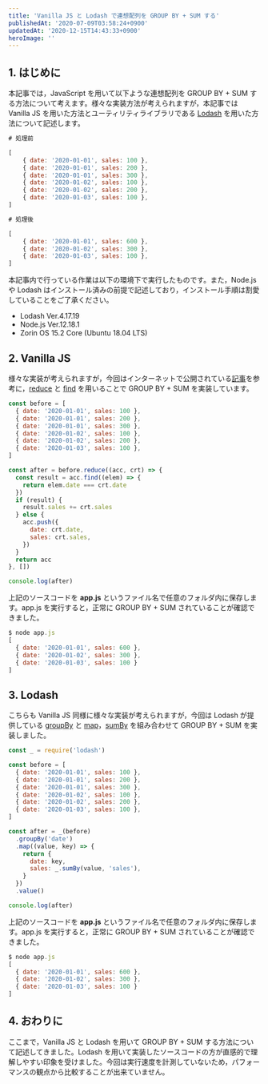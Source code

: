 ```yaml
---
title: 'Vanilla JS と Lodash で連想配列を GROUP BY + SUM する'
publishedAt: '2020-07-09T03:58:24+0900'
updatedAt: '2020-12-15T14:43:33+0900'
heroImage: ''
---
```


## 1. はじめに

本記事では，JavaScript を用いて以下ような連想配列を GROUP BY + SUM する方法について考えます。様々な実装方法が考えられますが，本記事では Vanilla JS を用いた方法とユーティリティライブラリである [Lodash](https://lodash.com/) を用いた方法について記述します。

```js
# 処理前

[
    { date: '2020-01-01', sales: 100 },
    { date: '2020-01-01', sales: 200 },
    { date: '2020-01-01', sales: 300 },
    { date: '2020-01-02', sales: 100 },
    { date: '2020-01-02', sales: 200 },
    { date: '2020-01-03', sales: 100 },
]

# 処理後

[
    { date: '2020-01-01', sales: 600 },
    { date: '2020-01-02', sales: 300 },
    { date: '2020-01-03', sales: 100 },
]

```

本記事内で行っている作業は以下の環境下で実行したものです。また，Node.js や Lodash はインストール済みの前提で記述しており，インストール手順は割愛していることをご了承ください。

- Lodash Ver.4.17.19
- Node.js Ver.12.18.1
- Zorin OS 15.2 Core (Ubuntu 18.04 LTS)

## 2. Vanilla JS

様々な実装が考えられますが，今回はインターネットで公開されている[記事](https://zukucode.com/2017/05/javascript-object-sql-group-by.html)を参考に，[reduce](https://developer.mozilla.org/ja/docs/Web/JavaScript/Reference/Global_Objects/Array/reduce) と [find](https://developer.mozilla.org/ja/docs/Web/JavaScript/Reference/Global_Objects/Array/find) を用いることで GROUP BY + SUM を実装しています。

```js {linenos=table}
const before = [
  { date: '2020-01-01', sales: 100 },
  { date: '2020-01-01', sales: 200 },
  { date: '2020-01-01', sales: 300 },
  { date: '2020-01-02', sales: 100 },
  { date: '2020-01-02', sales: 200 },
  { date: '2020-01-03', sales: 100 },
]

const after = before.reduce((acc, crt) => {
  const result = acc.find((elem) => {
    return elem.date === crt.date
  })
  if (result) {
    result.sales += crt.sales
  } else {
    acc.push({
      date: crt.date,
      sales: crt.sales,
    })
  }
  return acc
}, [])

console.log(after)
```

上記のソースコードを **app.js** というファイル名で任意のフォルダ内に保存します。app.js を実行すると，正常に GROUP BY + SUM されていることが確認できました。

```js
$ node app.js
[
  { date: '2020-01-01', sales: 600 },
  { date: '2020-01-02', sales: 300 },
  { date: '2020-01-03', sales: 100 }
]
```

## 3. Lodash

こちらも Vanilla JS 同様に様々な実装が考えられますが，今回は Lodash が提供している [groupBy](https://lodash.com/docs/4.17.15#groupBy) と [map](https://lodash.com/docs/4.17.15#map)，[sumBy](https://lodash.com/docs/4.17.15#sumBy) を組み合わせて GROUP BY + SUM を実装しました。

```js {linenos=table}
const _ = require('lodash')

const before = [
  { date: '2020-01-01', sales: 100 },
  { date: '2020-01-01', sales: 200 },
  { date: '2020-01-01', sales: 300 },
  { date: '2020-01-02', sales: 100 },
  { date: '2020-01-02', sales: 200 },
  { date: '2020-01-03', sales: 100 },
]

const after = _(before)
  .groupBy('date')
  .map((value, key) => {
    return {
      date: key,
      sales: _.sumBy(value, 'sales'),
    }
  })
  .value()

console.log(after)
```

上記のソースコードを **app.js** というファイル名で任意のフォルダ内に保存します。app.js を実行すると，正常に GROUP BY + SUM されていることが確認できました。

```js
$ node app.js
[
  { date: '2020-01-01', sales: 600 },
  { date: '2020-01-02', sales: 300 },
  { date: '2020-01-03', sales: 100 }
]
```

## 4. おわりに

ここまで，Vanilla JS と Lodash を用いて GROUP BY + SUM する方法について記述してきました。Lodash を用いて実装したソースコードの方が直感的で理解しやすい印象を受けました。今回は実行速度を計測していないため，パフォーマンスの観点から比較することが出来ていません。
